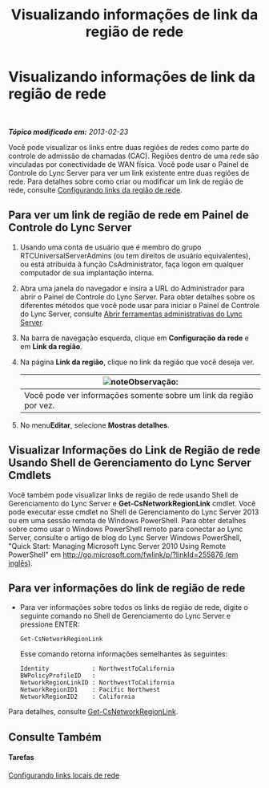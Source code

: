 ﻿---
title: Visualizando informações de link da região de rede
TOCTitle: Visualizando informações de link da região de rede
ms:assetid: 7b6b2ea2-83d8-4376-afb2-70e5d2cf6444
ms:mtpsurl: https://technet.microsoft.com/pt-br/library/JJ688102(v=OCS.15)
ms:contentKeyID: 49886276
ms.date: 05/19/2016
mtps_version: v=OCS.15
ms.translationtype: HT
---

# Visualizando informações de link da região de rede

 

_**Tópico modificado em:** 2013-02-23_

Você pode visualizar os links entre duas regiões de redes como parte do controle de admissão de chamadas (CAC). Regiões dentro de uma rede são vinculadas por conectividade de WAN física. Você pode usar o Painel de Controle do Lync Server para ver um link existente entre duas regiões de rede. Para detalhes sobre como criar ou modificar um link de região de rede, consulte [Configurando links da região de rede](lync-server-2013-configuring-network-region-links.md).

## Para ver um link de região de rede em Painel de Controle do Lync Server

1.  Usando uma conta de usuário que é membro do grupo RTCUniversalServerAdmins (ou tem direitos de usuário equivalentes), ou está atribuída à função CsAdministrator, faça logon em qualquer computador de sua implantação interna.

2.  Abra uma janela do navegador e insira a URL do Administrador para abrir o Painel de Controle do Lync Server. Para obter detalhes sobre os diferentes métodos que você pode usar para iniciar o Painel de Controle do Lync Server, consulte [Abrir ferramentas administrativas do Lync Server](lync-server-2013-open-lync-server-administrative-tools.md).

3.  Na barra de navegação esquerda, clique em **Configuração da rede** e em **Link da região**.

4.  Na página **Link da região**, clique no link da região que você deseja ver.
    
    <table>
    <thead>
    <tr class="header">
    <th><img src="images/Gg425756.note(OCS.15).gif" title="note" alt="note" />Observação:</th>
    </tr>
    </thead>
    <tbody>
    <tr class="odd">
    <td>Você pode ver informações somente sobre um link da região por vez.</td>
    </tr>
    </tbody>
    </table>


5.  No menu**Editar**, selecione **Mostras detalhes**.

## Visualizar Informações do Link de Região de rede Usando Shell de Gerenciamento do Lync Server Cmdlets

Você também pode visualizar links de região de rede usando Shell de Gerenciamento do Lync Server e **Get-CsNetworkRegionLink** cmdlet. Você pode executar esse cmdlet no Shell de Gerenciamento do Lync Server 2013 ou em uma sessão remota de Windows PowerShell. Para obter detalhes sobre como usar o Windows PowerShell remoto para conectar ao Lync Server, consulte o artigo de blog do Lync Server Windows PowerShell, "Quick Start: Managing Microsoft Lync Server 2010 Using Remote PowerShell" em [http://go.microsoft.com/fwlink/p/?linkId=255876 (em inglês)](http://go.microsoft.com/fwlink/p/?linkid=255876).

## Para ver informações do link de região de rede

  - Para ver informações sobre todos os links de região de rede, digite o seguinte comando no Shell de Gerenciamento do Lync Server e pressione ENTER:
    
        Get-CsNetworkRegionLink
    
    Esse comando retorna informações semelhantes às seguintes:
    
        Identity            : NorthwestToCalifornia
        BWPolicyProfileID   :
        NetworkRegionLinkID : NorthwestToCalifornia
        NetworkRegionID1    : Pacific Northwest
        NetworkRegionID2    : California

Para detalhes, consulte [Get-CsNetworkRegionLink](https://docs.microsoft.com/en-us/powershell/module/skype/Get-CsNetworkRegionLink).

## Consulte Também

#### Tarefas

[Configurando links locais de rede](lync-server-2013-configuring-network-site-links.md)

